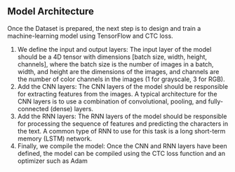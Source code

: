  ## Model Architecture
 
 Once the Dataset is prepared, the next step is to design and train a machine-learning model using TensorFlow and CTC loss.
1. We define the input and output layers: The input layer of the model should be a 4D tensor with dimensions [batch size, width, height, channels], where the batch size is the number of images in a batch, width, and height are the dimensions of the images, and channels are the number of color channels in the images (1 for grayscale, 3 for RGB).
2. Add the CNN layers: The CNN layers of the model should be responsible for extracting features from the images. A typical architecture for the CNN layers is to use a combination of convolutional, pooling, and fully-connected (dense) layers.
3. Add the RNN layers: The RNN layers of the model should be responsible for processing the sequence of features and predicting the characters in the text. A common type of RNN to use for this task is a long short-term memory (LSTM) network.
4. Finally, we compile the model: Once the CNN and RNN layers have been defined, the model can be compiled using the CTC loss function and an optimizer such as Adam